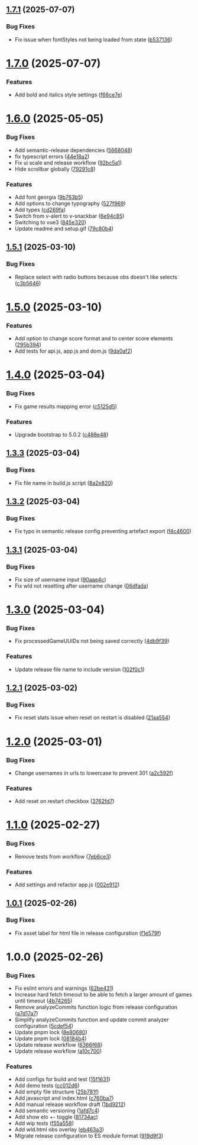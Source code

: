 ## [1.7.1](https://github.com/thieleju/chess-com-obs-overlay/compare/v1.7.0...v1.7.1) (2025-07-07)


### Bug Fixes

* Fix issue when fontStyles not being loaded from state ([b537136](https://github.com/thieleju/chess-com-obs-overlay/commit/b537136ba4b672ee937d981d3309a3dff25e0468))

# [1.7.0](https://github.com/thieleju/chess-com-obs-overlay/compare/v1.6.0...v1.7.0) (2025-07-07)


### Features

* Add bold and italics style settings ([f66ce7e](https://github.com/thieleju/chess-com-obs-overlay/commit/f66ce7e6e150bfd0e55c8a67d932dea97d8ded02))

# [1.6.0](https://github.com/thieleju/chess-com-obs-overlay/compare/v1.5.1...v1.6.0) (2025-05-05)


### Bug Fixes

* Add semantic-release dependencies ([5668048](https://github.com/thieleju/chess-com-obs-overlay/commit/56680489b0bfb726990cf1274a03e3aea41feeaa))
* fix typescript errors ([44e18a2](https://github.com/thieleju/chess-com-obs-overlay/commit/44e18a25f4cf8a45820c7682e2e70c6411600c9a))
* Fix ui scale and release workflow ([92bc5a1](https://github.com/thieleju/chess-com-obs-overlay/commit/92bc5a12fe43be44734a43bc0f00481836d1f0c4))
* Hide scrollbar globally ([79291c8](https://github.com/thieleju/chess-com-obs-overlay/commit/79291c801b87be8aad80c6aaca6f8df41a3f82ea))


### Features

* Add font georgia ([9b763b5](https://github.com/thieleju/chess-com-obs-overlay/commit/9b763b521b49a17af348a5a103af6f467ed72ef5))
* Add options to change typography ([527f969](https://github.com/thieleju/chess-com-obs-overlay/commit/527f9690b0a1d0609caf90946225e863b9e04a18))
* Add types ([cd269fa](https://github.com/thieleju/chess-com-obs-overlay/commit/cd269fa3e95af4d7051031653709189f4d25e11f))
* Switch from v-alert to v-snackbar ([6e94c85](https://github.com/thieleju/chess-com-obs-overlay/commit/6e94c856b4ad5001041ae8202aa56e91a8f51466))
* Switching to vue3 ([845e320](https://github.com/thieleju/chess-com-obs-overlay/commit/845e3209ad0290c4ade194cb3c16eac057495187))
* Update readme and setup.gif ([79c80b4](https://github.com/thieleju/chess-com-obs-overlay/commit/79c80b424a870bf02de8002cf334ccc448be6d93))

## [1.5.1](https://github.com/thieleju/chess-com-obs-overlay/compare/v1.5.0...v1.5.1) (2025-03-10)


### Bug Fixes

* Replace select with radio buttons because obs doesn't like selects ([c3b5646](https://github.com/thieleju/chess-com-obs-overlay/commit/c3b564664260d230ad38d2e7e602958a298649a4))

# [1.5.0](https://github.com/thieleju/chess-com-obs-overlay/compare/v1.4.0...v1.5.0) (2025-03-10)


### Features

* Add option to change score format and to center score elements ([295b394](https://github.com/thieleju/chess-com-obs-overlay/commit/295b394057f0e8cb544c474b282ce93823161036))
* Add tests for api.js, app.js and dom.js ([9da0af2](https://github.com/thieleju/chess-com-obs-overlay/commit/9da0af2056e93bf9e85e3d4527aea212890d4d38))

# [1.4.0](https://github.com/thieleju/chess-com-obs-overlay/compare/v1.3.3...v1.4.0) (2025-03-04)


### Bug Fixes

* Fix game results mapping error ([c5125d5](https://github.com/thieleju/chess-com-obs-overlay/commit/c5125d5aedce6d90f97f57afe8a69b1b4d38ff6c))


### Features

* Upgrade bootstrap to 5.0.2 ([c488e48](https://github.com/thieleju/chess-com-obs-overlay/commit/c488e48f431a0c99bf481b083e3ace503071527c))

## [1.3.3](https://github.com/thieleju/chess-com-obs-overlay/compare/v1.3.2...v1.3.3) (2025-03-04)


### Bug Fixes

* Fix file name in build.js script ([8a2e820](https://github.com/thieleju/chess-com-obs-overlay/commit/8a2e8209e346058bab17503b31ddc043842f18db))

## [1.3.2](https://github.com/thieleju/chess-com-obs-overlay/compare/v1.3.1...v1.3.2) (2025-03-04)


### Bug Fixes

* Fix typo in semantic release config preventing artefact export ([f4c4600](https://github.com/thieleju/chess-com-obs-overlay/commit/f4c4600275626e01bb19eaa75ed041eb215f0348))

## [1.3.1](https://github.com/thieleju/chess-com-obs-overlay/compare/v1.3.0...v1.3.1) (2025-03-04)


### Bug Fixes

* Fix size of username input ([90aae4c](https://github.com/thieleju/chess-com-obs-overlay/commit/90aae4c4068206b9d5a4d43a2c7ec1de44f5188c))
* Fix wld not resetting after username change ([06dfada](https://github.com/thieleju/chess-com-obs-overlay/commit/06dfadaa2c1bb819315251af806f3987fffd44c8))

# [1.3.0](https://github.com/thieleju/chess-com-obs-overlay/compare/v1.2.1...v1.3.0) (2025-03-04)


### Bug Fixes

* Fix processedGameUUIDs not being saved correctly ([4db9f39](https://github.com/thieleju/chess-com-obs-overlay/commit/4db9f3957c49380f29395d39ab3e1233c355b100))


### Features

* Update release file name to include version ([102f0c1](https://github.com/thieleju/chess-com-obs-overlay/commit/102f0c12b9e9a9babd391e12776effc9aa33829a))

## [1.2.1](https://github.com/thieleju/chess-com-obs-overlay/compare/v1.2.0...v1.2.1) (2025-03-02)


### Bug Fixes

* Fix reset stats issue when reset on restart is disabled ([21aa554](https://github.com/thieleju/chess-com-obs-overlay/commit/21aa55402eb0452fe5ac98b2a81ab6b3c845f1a2))

# [1.2.0](https://github.com/thieleju/chess-com-obs-overlay/compare/v1.1.0...v1.2.0) (2025-03-01)


### Bug Fixes

* Change usernames in urls to lowercase to prevent 301 ([a2c592f](https://github.com/thieleju/chess-com-obs-overlay/commit/a2c592facee38d7d8780ba390b64c16c331ca57a))


### Features

* Add reset on restart checkbox ([3762fd7](https://github.com/thieleju/chess-com-obs-overlay/commit/3762fd7949c1b2d721215b820c819037a0f2113f))

# [1.1.0](https://github.com/thieleju/chess-com-obs-overlay/compare/v1.0.1...v1.1.0) (2025-02-27)


### Bug Fixes

* Remove tests from workflow ([7eb6ce3](https://github.com/thieleju/chess-com-obs-overlay/commit/7eb6ce3f4b6ee85229cd126e94a51b561304a406))


### Features

* Add settings and refactor app.js ([002e912](https://github.com/thieleju/chess-com-obs-overlay/commit/002e9120ae497133501d31ad414abe56e52fea9f))

## [1.0.1](https://github.com/thieleju/chess-com-obs-overlay/compare/v1.0.0...v1.0.1) (2025-02-26)


### Bug Fixes

* Fix asset label for html file in release configuration ([f1e579f](https://github.com/thieleju/chess-com-obs-overlay/commit/f1e579f17ba32ebcddcc5c6a45e4cb46b4e67142))

# 1.0.0 (2025-02-26)


### Bug Fixes

* Fix eslint errors and warnings ([62be431](https://github.com/thieleju/chess-com-obs-overlay/commit/62be4314cda812f6f7c32f9f54262e02d4dc142f))
* Increase hard fetch timeout to be able to fetch a larger amount of games until timeout ([4b74265](https://github.com/thieleju/chess-com-obs-overlay/commit/4b74265ed2c0c677f54d9da845eefad9b88d6964))
* Remove analyzeCommits function logic from release configuration ([a7d17a7](https://github.com/thieleju/chess-com-obs-overlay/commit/a7d17a762634c2bf51ee83390223674750d3497c))
* Simplify analyzeCommits function and update commit analyzer configuration ([5cdef54](https://github.com/thieleju/chess-com-obs-overlay/commit/5cdef544230470c14ebb572872c5e4fdb3aaf412))
* Update pnpm lock ([8e80680](https://github.com/thieleju/chess-com-obs-overlay/commit/8e8068072e2698d53f355eaeebdd7e69ba158fe0))
* Update pnpm lock ([08184b4](https://github.com/thieleju/chess-com-obs-overlay/commit/08184b4bc9686043e7f8bc42466d4b8e6c93f4c9))
* Update release workflow ([6366f68](https://github.com/thieleju/chess-com-obs-overlay/commit/6366f686d42cb13917976764abe4a60d23b67351))
* Update release workflow ([a10c700](https://github.com/thieleju/chess-com-obs-overlay/commit/a10c700db35025fb7e95f0251a005b064592ce03))


### Features

* Add configs for build and test ([15f1631](https://github.com/thieleju/chess-com-obs-overlay/commit/15f16319c29e04fa1592642e9dee59a0d2e7554d))
* Add demo tests ([cc012d6](https://github.com/thieleju/chess-com-obs-overlay/commit/cc012d640821e89ae06c413fde0458ff41d0aaae))
* Add empty file structure ([25b781f](https://github.com/thieleju/chess-com-obs-overlay/commit/25b781ff737ddee9e257add643919f18a5d7485d))
* Add javascript and index.html ([c760ba7](https://github.com/thieleju/chess-com-obs-overlay/commit/c760ba7884aefa128ab71d930cfa85429f346b35))
* Add manual release workflow draft ([1bd9212](https://github.com/thieleju/chess-com-obs-overlay/commit/1bd9212a8e8744b7bcf8a8eb515c476063b29597))
* Add semantic versioning ([1afd7c4](https://github.com/thieleju/chess-com-obs-overlay/commit/1afd7c4ecd501e39938743b1edebd7265f67f746))
* Add show elo +- toggle ([81734ac](https://github.com/thieleju/chess-com-obs-overlay/commit/81734acada4aa63429cee5fa8e2bda52b1791252))
* Add wip tests ([f55a558](https://github.com/thieleju/chess-com-obs-overlay/commit/f55a558eb274c4ae8c968794ab93aa9d0ab045db))
* Add wld.html obs overlay ([eb463a3](https://github.com/thieleju/chess-com-obs-overlay/commit/eb463a3d8598738c3a1d78780433ba7da8b82332))
* Migrate release configuration to ES module format ([919d9f3](https://github.com/thieleju/chess-com-obs-overlay/commit/919d9f32c06f7265c202bc3cd8a090c8b6fa2d9d))
